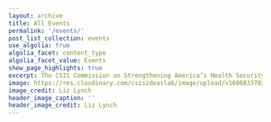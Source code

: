 ```yaml
---
layout: archive
title: All Events
permalink: '/events/'
post_list_collection: events
use_algolia: true
algolia_facet: content_type
algolia_facet_value: Events
show_page_highlights: true
excerpt: The CSIS Commission on Strengthening America’s Health Security aims to chart a bold vision for U.S. global health security that addresses the acute vulnerabilities exploited by the coronavirus, at home and abroad.
image: https://res.cloudinary.com/csisideaslab/image/upload/v1606833703/health-commission/events.jpg
image_credit: Liz Lynch
header_image_caption: ''
header_image_credit: Liz Lynch
---
```

